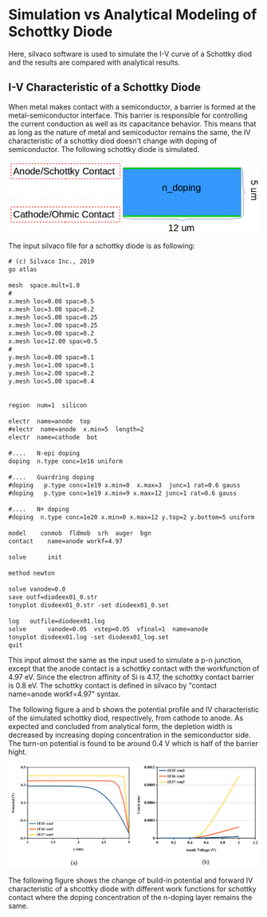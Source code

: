# Simulation vs Analytical Modeling of Schottky Diode
Here, silvaco software is used to simulate the I-V curve of a Schottky diod and the results are compared with analytical results.

## I-V Characteristic of a Schottky Diode
When metal makes contact with a semiconductor, a barrier is formed at the metal-semiconductor interface. This barrier is responsible for controlling the current conduction as well as its capacitance behavior. This means that as long as the nature of metal and semicoductor remains the same, the IV characteristic of a schottky diod doesn't change with doping of semiconductor. The following schottky diode is simulated.

![](https://github.com/rvatanme/Device-Building-Blocks/blob/main/MS_Contacts/Simulation/schot-diode-str.png)

The input silvaco file for a schottky diode is as following:

    # (c) Silvaco Inc., 2019
    go atlas

    mesh  space.mult=1.0
    # 
    x.mesh loc=0.00 spac=0.5
    x.mesh loc=3.00 spac=0.2
    x.mesh loc=5.00 spac=0.25
    x.mesh loc=7.00 spac=0.25
    x.mesh loc=9.00 spac=0.2
    x.mesh loc=12.00 spac=0.5
    #
    y.mesh loc=0.00 spac=0.1
    y.mesh loc=1.00 spac=0.1
    y.mesh loc=2.00 spac=0.2
    y.mesh loc=5.00 spac=0.4


    region  num=1  silicon

    electr  name=anode  top
    #electr  name=anode  x.min=5  length=2
    electr  name=cathode  bot

    #....   N-epi doping 
    doping  n.type conc=1e16 uniform

    #....   Guardring doping 
    #doping   p.type conc=1e19 x.min=0  x.max=3  junc=1 rat=0.6 gauss
    #doping   p.type conc=1e19 x.min=9 x.max=12 junc=1 rat=0.6 gauss

    #....   N+ doping 
    #doping  n.type conc=1e20 x.min=0 x.max=12 y.top=2 y.bottom=5 uniform

    model    conmob  fldmob  srh  auger  bgn 
    contact    name=anode workf=4.97

    solve      init

    method newton

    solve vanode=0.0
    save outf=diodeex01_0.str
    tonyplot diodeex01_0.str -set diodeex01_0.set

    log   outfile=diodeex01.log
    solve      vanode=0.05  vstep=0.05  vfinal=1  name=anode
    tonyplot diodeex01.log -set diodeex01_log.set
    quit
   
   
This input almost the same as the input used to simulate a p-n junction, except that the anode contact is a schottky contact with the workfunction of 4.97 eV. Since the electron affinity of Si is 4.17, the schottky contact barrier is 0.8 eV. The schottky contact is defined in silvaco by "contact    name=anode workf=4.97" syntax.

The following figure a and b shows the potential profile and IV characteristic of the simulated schottky diod, respectively, from cathode to anode. As expected and concluded from analytical form, the depletion width is decreased by increasing doping concentration in the semiconductor side. The turn-on potential is found to be around 0.4 V which is half of the barrier hight.

![](https://github.com/rvatanme/Device-Building-Blocks/blob/main/MS_Contacts/Simulation/Schot-diode-char.png)

The following figure shows the change of build-in potential and forward IV characteristic of a shcottky diode with different work functions for schottky contact where the doping concentration of the n-doping layer remains the same.

![]()
